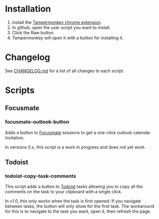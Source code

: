 # Installation

1. Install the [Tampermonkey chrome extension](https://chromewebstore.google.com/detail/tampermonkey/dhdgffkkebhmkfjojejmpbldmpobfkfo).
2. In github, open the user script you want to install.
3. Click the Raw button.
4. Tampermonkey will open it with a button for installing it.

# Changelog

See [CHANGELOG.md](/CHANGELOG.md) for a list of all changes to each script.

# Scripts

## Focusmate

### focusmate-outlook-button

Adds a button to [Focusmate](https://focusmate.com/?fmreferral=hU3qiGqRem) sessions to get a one-click outlook calendar invitation.

In versions 0.x, this script is a work in progress and does not yet work.

## Todoist

### todoist-copy-task-comments

This script adds a button to [Todoist](https://www.todoist.com) tasks allowing you to copy all the comments on the task to your clipboard with a single click.

In v1.0, this only works when the task is first opened. If you navigate between tasks, the button will only show for the first task. The workaround for this is to navigate to the task you want, open it, then refresh the page.